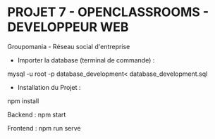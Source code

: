 # PROJET 7 - OPENCLASSROOMS - DEVELOPPEUR WEB

Groupomania - Réseau social d'entreprise

- Importer la database (terminal de commande) :

mysql -u root -p database_development< database_development.sql


- Installation du Projet :

npm install

Backend : npm start

Frontend : npm run serve
